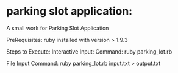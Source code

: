 # parking slot application:
A small work for Parking Slot Application

PreRequisites:
ruby installed with version > 1.9.3

Steps to Execute:
Interactive Input:
Command: ruby parking_lot.rb 

File Input
Command: ruby parking_lot.rb input.txt > output.txt
